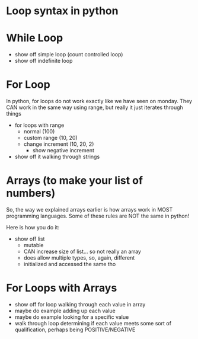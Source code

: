 # Loop syntax in python

# While Loop

- show off simple loop (count controlled loop)
- show off indefinite loop


# For Loop

In python, for loops do not work exactly like we have seen on monday.
They CAN work in the same way using range, but really it just iterates through things

- for loops with range
  - normal (100)
  - custom range (10, 20)
  - change increment (10, 20, 2)
    - show negative increment
- show off it walking through strings



# Arrays (to make your list of numbers) 

So, the way we explained arrays earlier is how arrays work in MOST
programming languages.
Some of these rules are NOT the same in python!

Here is how you do it:

- show off list
  - mutable
  - CAN increase size of list... so not really an array
  - does allow multiple types, so, again, different
  - initialized and accessed the same tho


# For Loops with Arrays

- show off for loop walking through each value in array
- maybe do example adding up each value
- maybe do example looking for a specific value
- walk through loop determining if each value meets some sort of qualification, perhaps being POSITIVE/NEGATIVE

